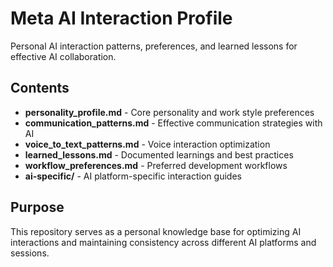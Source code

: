 # Meta AI Interaction Profile

Personal AI interaction patterns, preferences, and learned lessons for effective AI collaboration.

## Contents

- **personality_profile.md** - Core personality and work style preferences
- **communication_patterns.md** - Effective communication strategies with AI
- **voice_to_text_patterns.md** - Voice interaction optimization
- **learned_lessons.md** - Documented learnings and best practices
- **workflow_preferences.md** - Preferred development workflows
- **ai-specific/** - AI platform-specific interaction guides

## Purpose

This repository serves as a personal knowledge base for optimizing AI interactions and maintaining consistency across different AI platforms and sessions.